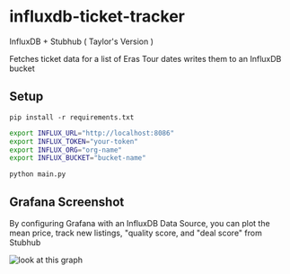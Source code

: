 # influxdb-ticket-tracker
InfluxDB + Stubhub ( Taylor's Version )

Fetches ticket data for a list of Eras Tour dates writes them to an InfluxDB bucket


## Setup

`pip install -r requirements.txt`

```bash
export INFLUX_URL="http://localhost:8086"
export INFLUX_TOKEN="your-token"
export INFLUX_ORG="org-name"
export INFLUX_BUCKET="bucket-name"
```

`python main.py`


## Grafana Screenshot

By configuring Grafana with an InfluxDB Data Source, you can plot the mean price, track new listings, "quality score, and "deal score" from Stubhub

![look at this graph](https://github.com/topherbullock/influxdb-ticket-tracker/assets/1895900/f54e6428-e4af-4a76-b081-17027e18f253)
